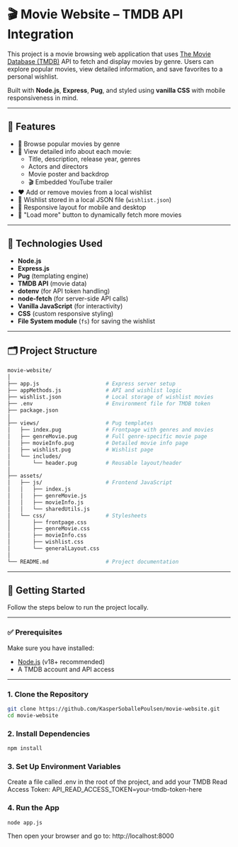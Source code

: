 # 🎬 Movie Website – TMDB API Integration

This project is a movie browsing web application that uses [The Movie Database (TMDB)](https://www.themoviedb.org/) API to fetch and display movies by genre. Users can explore popular movies, view detailed information, and save favorites to a personal wishlist.

Built with **Node.js**, **Express**, **Pug**, and styled using **vanilla CSS** with mobile responsiveness in mind.

---

## 📌 Features

- 🎥 Browse popular movies by genre
- 🔎 View detailed info about each movie:
  - Title, description, release year, genres
  - Actors and directors
  - Movie poster and backdrop
  - 🎬 Embedded YouTube trailer
- ❤️ Add or remove movies from a local wishlist
- 📄 Wishlist stored in a local JSON file (`wishlist.json`)
- 📱 Responsive layout for mobile and desktop
- 🚀 "Load more" button to dynamically fetch more movies

---

## 🔧 Technologies Used

- **Node.js**
- **Express.js**
- **Pug** (templating engine)
- **TMDB API** (movie data)
- **dotenv** (for API token handling)
- **node-fetch** (for server-side API calls)
- **Vanilla JavaScript** (for interactivity)
- **CSS** (custom responsive styling)
- **File System module** (`fs`) for saving the wishlist

---

## 🗂 Project Structure

```bash
movie-website/
│
├── app.js                     # Express server setup
├── appMethods.js              # API and wishlist logic
├── wishlist.json              # Local storage of wishlist movies
├── .env                       # Environment file for TMDB token
├── package.json               
│
├── views/                     # Pug templates
│   ├── index.pug              # Frontpage with genres and movies
│   ├── genreMovie.pug         # Full genre-specific movie page
│   ├── movieInfo.pug          # Detailed movie info page
│   ├── wishlist.pug           # Wishlist page
│   └── includes/
│       └── header.pug         # Reusable layout/header
│
├── assets/
│   ├── js/                    # Frontend JavaScript
│   │   ├── index.js
│   │   ├── genreMovie.js
│   │   ├── movieInfo.js
│   │   └── sharedUtils.js
│   └── css/                   # Stylesheets
│       ├── frontpage.css
│       ├── genreMovie.css
│       ├── movieInfo.css
│       ├── wishlist.css
│       └── generalLayout.css
│
└── README.md                  # Project documentation    
```

---

## 🚀 Getting Started

Follow the steps below to run the project locally.

---

### ✅ Prerequisites

Make sure you have installed:

- [Node.js](https://nodejs.org/) (v18+ recommended)
- A TMDB account and API access

---

### 1. Clone the Repository

```bash
git clone https://github.com/KasperSoballePoulsen/movie-website.git
cd movie-website
```

### 2. Install Dependencies
```bash
npm install
```

### 3. Set Up Environment Variables
Create a file called .env in the root of the project, and add your TMDB Read Access Token:
API_READ_ACCESS_TOKEN=your-tmdb-token-here

### 4. Run the App
```bash
node app.js
```
Then open your browser and go to:
http://localhost:8000
